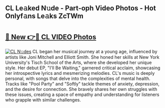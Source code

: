 ## CL Le𝚊ked N𝚞de - Part-oph Video Photos - Hot Onlyf𝚊ns Le𝚊ks ZcTWm

# <h2><a href="http://ac48756.deff.icu/?id=CL">🔗 New 👉🔴 CL VIDEO Photos</a></h2>

[![CL N𝚞des](https://i.imgur.com/rIISA9y.gif)](http://ac48756.deff.icu/?id=CL)
CL began her musical journey at a young age, influenced by artists like Joni Mitchell and Elliott Smith. She honed her skills at New York University's Tisch School of the Arts, where she developed her unique style. Her debut EP, "I'll Be Waiting," garnered critical acclaim, showcasing her introspective lyrics and mesmerizing melodies. CL's music is deeply personal, with songs that delve into the complexities of mental health. Tracks like "Pool Party" and "Softly" tackle themes of anxiety, depression, and the desire for connection. She bravely shares her own struggles with these issues, creating a space of empathy and understanding for listeners who grapple with similar challenges.
